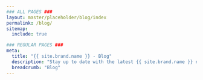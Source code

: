 ```yaml
---
### ALL PAGES ###
layout: master/placeholder/blog/index
permalink: /blog/
sitemap:
  include: true

### REGULAR PAGES ###
meta:
  title: "{{ site.brand.name }} - Blog"
  description: "Stay up to date with the latest {{ site.brand.name }} news and best practices."
  breadcrumb: "Blog"  
---
```

